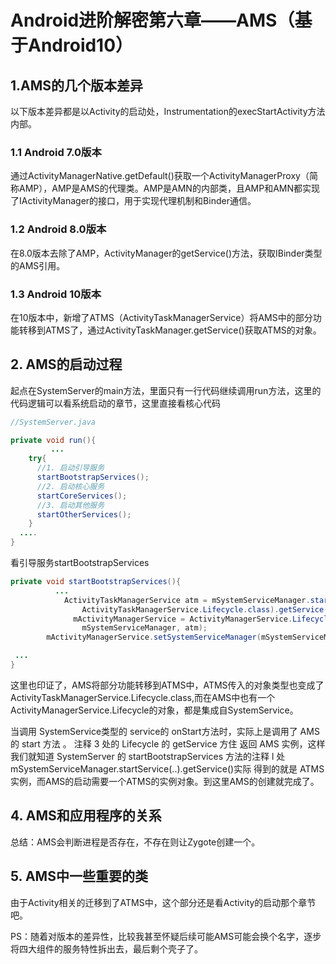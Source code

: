 # Android进阶解密第六章——AMS（基于Android10）

## 1.AMS的几个版本差异

以下版本差异都是以Activity的启动处，Instrumentation的execStartActivity方法内部。

### 1.1 Android 7.0版本

通过ActivityManagerNative.getDefault\(\)获取一个ActivityManagerProxy（简称AMP），AMP是AMS的代理类。AMP是AMN的内部类，且AMP和AMN都实现了IActivityManager的接口，用于实现代理机制和Binder通信。

### 1.2 Android 8.0版本

在8.0版本去除了AMP，ActivityManager的getService\(\)方法，获取IBinder类型的AMS引用。

### 1.3 Android 10版本

在10版本中，新增了ATMS（ActivityTaskManagerService）将AMS中的部分功能转移到ATMS了，通过ActivityTaskManager.getService\(\)获取ATMS的对象。

## 2. AMS的启动过程

起点在SystemServer的main方法，里面只有一行代码继续调用run方法，这里的代码逻辑可以看系统启动的章节，这里直接看核心代码

```java
//SystemServer.java

private void run(){
         ...
    try{
      //1. 启动引导服务
      startBootstrapServices();
      //2. 启动核心服务
      startCoreServices();
      //3. 启动其他服务
      startOtherServices();
    }
  ....
}
```

看引导服务startBootstrapServices

```java
private void startBootstrapServices(){
          ...
            ActivityTaskManagerService atm = mSystemServiceManager.startService(
                ActivityTaskManagerService.Lifecycle.class).getService();
              mActivityManagerService = ActivityManagerService.Lifecycle.startService(
                mSystemServiceManager, atm);
        mActivityManagerService.setSystemServiceManager(mSystemServiceManager);

 ...    
}
```

这里也印证了，AMS将部分功能转移到ATMS中，ATMS传入的对象类型也变成了ActivityTaskManagerService.Lifecycle.class,而在AMS中也有一个ActivityManagerService.Lifecycle的对象，都是集成自SystemService。

当调用 SystemService类型的 service的 onStart方法时，实际上是调用了 AMS 的 start 方法 。 注释 3 处的 Lifecycle 的 getService 方住 返回 AMS 实例，这样我们就知道 SystemServer 的 startBootstrapServices 方法的注释 l 处 mSystemServiceManager.startService\(..\).getService\(\)实际 得到的就是 ATMS 实例，而AMS的启动需要一个ATMS的实例对象。到这里AMS的创建就完成了。

## 4. AMS和应用程序的关系

总结：AMS会判断进程是否存在，不存在则让Zygote创建一个。

## 5. AMS中一些重要的类

由于Activity相关的迁移到了ATMS中，这个部分还是看Activity的启动那个章节吧。

PS：随着对版本的差异性，比较我甚至怀疑后续可能AMS可能会换个名字，逐步将四大组件的服务特性拆出去，最后剩个壳子了。

